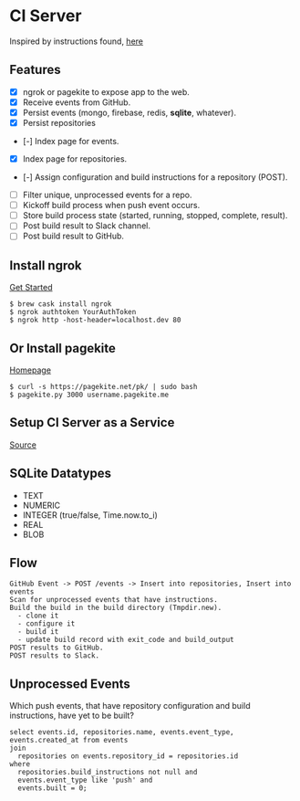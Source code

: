 # CI Server

Inspired by instructions found, [here](https://developer.github.com/v3/guides/building-a-ci-server/)

## Features

* [x] ngrok or pagekite to expose app to the web.
* [x] Receive events from GitHub.
* [x] Persist events (mongo, firebase, redis, **sqlite**, whatever).
* [x] Persist repositories
* [-] Index page for events.
* [x] Index page for repositories.
* [-] Assign configuration and build instructions for a repository (POST).
* [ ] Filter unique, unprocessed events for a repo.
* [ ] Kickoff build process when push event occurs.
* [ ] Store build process state (started, running, stopped, complete, result).
* [ ] Post build result to Slack channel.
* [ ] Post build result to GitHub.

## Install ngrok

[Get Started](https://dashboard.ngrok.com/get-started)

```
$ brew cask install ngrok
$ ngrok authtoken YourAuthToken
$ ngrok http -host-header=localhost.dev 80
```

## Or Install pagekite

[Homepage](https://pagekite.net/)

```
$ curl -s https://pagekite.net/pk/ | sudo bash
$ pagekite.py 3000 username.pagekite.me
```

## Setup CI Server as a Service

[Source](https://blog.frd.mn/how-to-set-up-proper-startstop-services-ubuntu-debian-mac-windows/)

## SQLite Datatypes

* TEXT
* NUMERIC
* INTEGER (true/false, Time.now.to_i)
* REAL
* BLOB

## Flow

```
GitHub Event -> POST /events -> Insert into repositories, Insert into events
Scan for unprocessed events that have instructions.
Build the build in the build directory (Tmpdir.new).
  - clone it
  - configure it
  - build it
  - update build record with exit_code and build_output
POST results to GitHub.
POST results to Slack.
```

## Unprocessed Events

Which push events, that have repository configuration and build instructions,
have yet to be built?

```
select events.id, repositories.name, events.event_type, events.created_at from events
join
  repositories on events.repository_id = repositories.id
where
  repositories.build_instructions not null and
  events.event_type like 'push' and
  events.built = 0;
```
